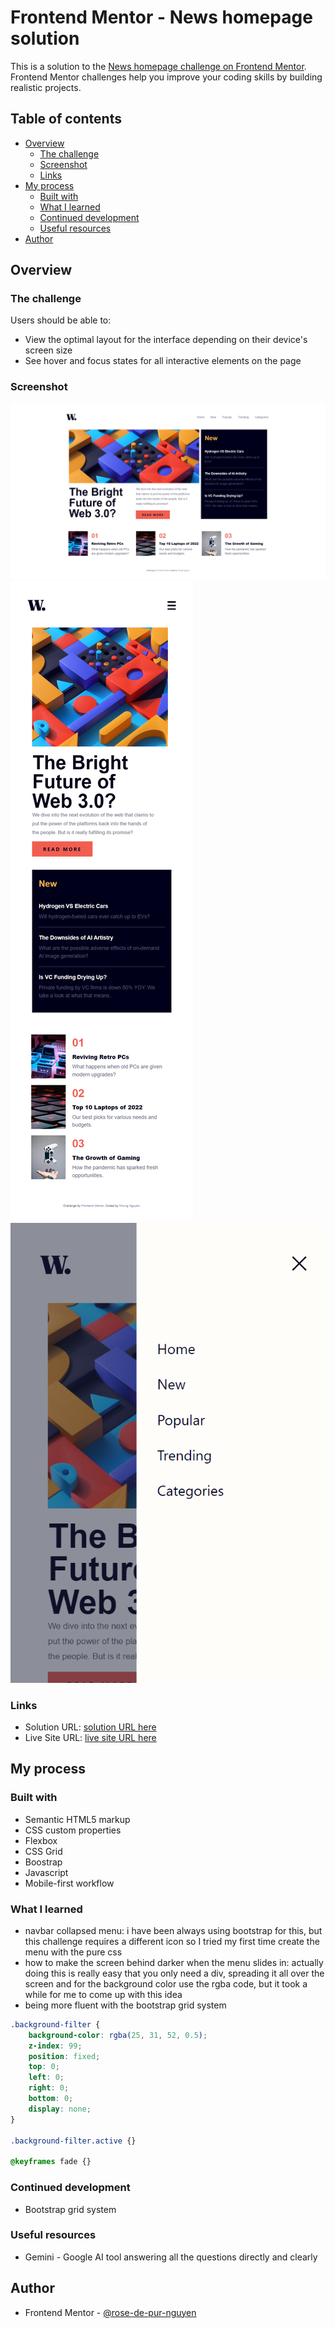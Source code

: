 # Frontend Mentor - News homepage solution

This is a solution to the [News homepage challenge on Frontend Mentor](https://www.frontendmentor.io/challenges/news-homepage-H6SWTa1MFl). Frontend Mentor challenges help you improve your coding skills by building realistic projects. 

## Table of contents

- [Overview](#overview)
  - [The challenge](#the-challenge)
  - [Screenshot](#screenshot)
  - [Links](#links)
- [My process](#my-process)
  - [Built with](#built-with)
  - [What I learned](#what-i-learned)
  - [Continued development](#continued-development)
  - [Useful resources](#useful-resources)
- [Author](#author)


## Overview

### The challenge

Users should be able to:

- View the optimal layout for the interface depending on their device's screen size
- See hover and focus states for all interactive elements on the page

### Screenshot

![desktop version](results/News%20homepage%20-%20desktop.png)
![mobile version](results/News%20homepage%20-%20mobile.png)
![mobile menu active](results/News%20homepage%20-%20mobile%20-%20menu%20active.png)


### Links

- Solution URL: [solution URL here](https://github.com/rose-de-pur-nguyen/-frontend-mentor-homepage.git)
- Live Site URL: [live site URL here](https://rose-de-pur-nguyen.github.io/-frontend-mentor-homepage/)

## My process

### Built with

- Semantic HTML5 markup
- CSS custom properties
- Flexbox
- CSS Grid
- Boostrap
- Javascript
- Mobile-first workflow

### What I learned

- navbar collapsed menu: i have been always using bootstrap for this, but this challenge requires a different icon so I tried my first time create the menu with the pure css
- how to make the screen behind darker when the menu slides in: actually doing this is really easy that you only need a div, spreading it all over the screen and for the background color use the rgba code, but it took a while for me to come up with this idea
- being more fluent with the bootstrap grid system

```css
.background-filter {
    background-color: rgba(25, 31, 52, 0.5);
    z-index: 99;
    position: fixed;
    top: 0;
    left: 0;
    right: 0;
    bottom: 0;
    display: none;
}

.background-filter.active {}

@keyframes fade {}
```

### Continued development

- Bootstrap grid system

### Useful resources

- Gemini - Google AI tool answering all the questions directly and clearly


## Author

- Frontend Mentor - [@rose-de-pur-nguyen](https://www.frontendmentor.io/profile/rose-de-pur-nguyen)

